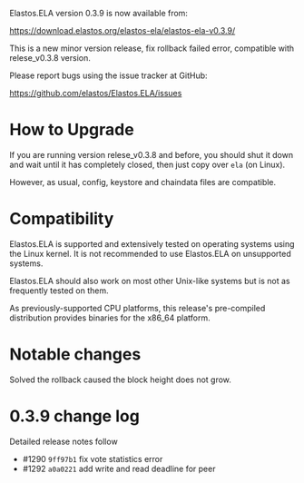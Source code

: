 Elastos.ELA version 0.3.9 is now available from:

  <https://download.elastos.org/elastos-ela/elastos-ela-v0.3.9/>

This is a new minor version release, fix rollback failed error, compatible with relese_v0.3.8 version.

Please report bugs using the issue tracker at GitHub:

  <https://github.com/elastos/Elastos.ELA/issues>

How to Upgrade
==============

If you are running version relese_v0.3.8 and before, you should shut it down and wait until
 it has completely closed, then just copy over `ela` (on Linux).

However, as usual, config, keystore and chaindata files are compatible.

Compatibility
==============

Elastos.ELA is supported and extensively tested on operating systems
using the Linux kernel. It is not recommended to use Elastos.ELA on
unsupported systems.

Elastos.ELA should also work on most other Unix-like systems but is not
as frequently tested on them.

As previously-supported CPU platforms, this release's pre-compiled
distribution provides binaries for the x86_64 platform.

Notable changes
===============

Solved the rollback caused the block height does not grow.

0.3.9 change log
=================

Detailed release notes follow

- #1290 `9ff97b1` fix vote statistics error
- #1292 `a0a0221` add write and read deadline for peer